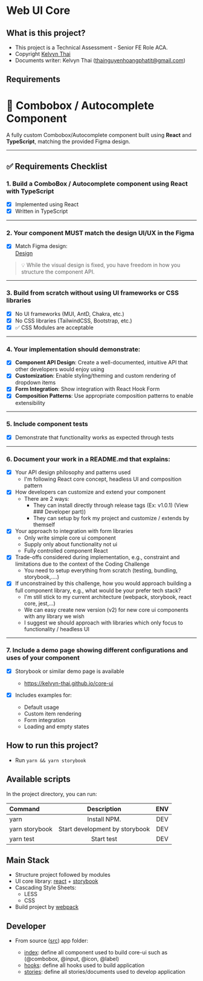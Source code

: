 # Web UI Core

## What is this project?

- This project is a Technical Assessment - Senior FE Role ACA.
- Copyright [Kelvyn Thai](thainguyenhoangphatit@gmail.com)
- Documents writer: Kelvyn Thai (thainguyenhoangphatit@gmail.com)

## Requirements

# 🧩 Combobox / Autocomplete Component

A fully custom Combobox/Autocomplete component built using **React** and **TypeScript**, matching the provided Figma design.

---

## ✅ Requirements Checklist

### 1. Build a ComboBox / Autocomplete component using React with TypeScript

- [x] Implemented using React
- [x] Written in TypeScript

---

### 2. Your component MUST match the design UI/UX in the Figma

- [x] Match Figma design:  
       [Design](https://www.figma.com/design/yj4pYJ1FfoNE9Sc3Hyf5Tl/Untitled?node-id=1-2&t=93hCB1UbHbIHlOiq-0)

> 💡 While the visual design is fixed, you have freedom in how you structure the component API.

---

### 3. Build from scratch **without** using UI frameworks or CSS libraries

- [x] No UI frameworks (MUI, AntD, Chakra, etc.)
- [x] No CSS libraries (TailwindCSS, Bootstrap, etc.)
- [x] ✅ CSS Modules are acceptable

---

### 4. Your implementation should demonstrate:

- [x] **Component API Design**: Create a well-documented, intuitive API that other developers would enjoy using
- [x] **Customization**: Enable styling/theming and custom rendering of dropdown items
- [x] **Form Integration**: Show integration with React Hook Form
- [x] **Composition Patterns**: Use appropriate composition patterns to enable extensibility

---

### 5. Include component tests

- [x] Demonstrate that functionality works as expected through tests

---

### 6. Document your work in a README.md that explains:

- [x] Your API design philosophy and patterns used
  - I'm following React core concept, headless UI and composition pattern
- [x] How developers can customize and extend your component
  - There are 2 ways:
    - They can install directly through release tags (Ex: v1.0.1) (View ### Developer part))
    - They can setup by fork my project and customize / extends by themself
- [x] Your approach to integration with form libraries
  - Only write simple core ui component
  - Supply only about functionality not ui
  - Fully controlled component React
- [x] Trade-offs considered during implementation, e.g., constraint and limitations due to the context of the Coding Challenge
  - You need to setup everything from scratch (testing, bundling, storybook,....)
- [x] If unconstrained by this challenge, how you would approach building a full component library, e.g., what would be your prefer tech stack?
  - I'm still stick to my current architecture (webpack, storybook, react core, jest,...)
  - We can easy create new version (v2) for new core ui components with any library we wish
  - I suggest we should approach with libraries which only focus to functionality / headless UI

---

### 7. Include a demo page showing different configurations and uses of your component

- [x] Storybook or similar demo page is available
  - https://kelvyn-thai.github.io/core-ui
- [x] Includes examples for:

  - Default usage
  - Custom item rendering
  - Form integration
  - Loading and empty states

## How to run this project?

- Run `yarn && yarn storybook`

## Available scripts

In the project directory, you can run:

| Command        |          Description           | ENV |
| :------------- | :----------------------------: | :-: |
| yarn           |          Install NPM.          | DEV |
| yarn storybook | Start development by storybook | DEV |
| yarn test      |           Start test           | DEV |

## Main Stack

- Structure project followed by modules
- UI core library: [react](https://react.dev/) + [storybook](https://storybook.js.org/)
- Cascading Style Sheets:
  - LESS
  - CSS
- Build project by [webpack](https://webpack.js.org)

## Developer

- From source ([src](./src/)) app folder:

  - [index](./src/index.ts/): define all component used to build core-ui such as (@combobox, @input, @icon, @label)
  - [hooks](./src/hooks/index): define all hooks used to build application
  - [stories](./src/stories/@combobox/combobox.stories.tsx): define all stories/documents used to develop application
